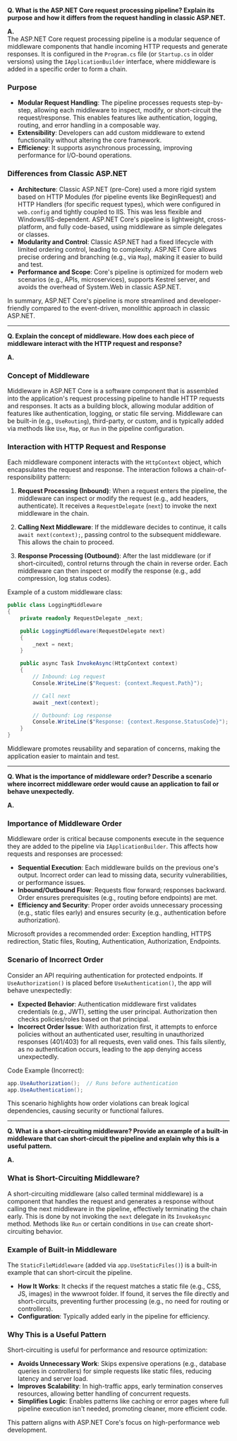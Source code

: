 **Q. What is the ASP.NET Core request processing pipeline? Explain its purpose and how it differs from the request handling in classic ASP.NET.**

**A.**  
The ASP.NET Core request processing pipeline is a modular sequence of middleware components that handle incoming HTTP requests and generate responses. It is configured in the `Program.cs` file (or `Startup.cs` in older versions) using the `IApplicationBuilder` interface, where middleware is added in a specific order to form a chain.

### Purpose
- **Modular Request Handling**: The pipeline processes requests step-by-step, allowing each middleware to inspect, modify, or short-circuit the request/response. This enables features like authentication, logging, routing, and error handling in a composable way.
- **Extensibility**: Developers can add custom middleware to extend functionality without altering the core framework.
- **Efficiency**: It supports asynchronous processing, improving performance for I/O-bound operations.

### Differences from Classic ASP.NET
- **Architecture**: Classic ASP.NET (pre-Core) used a more rigid system based on HTTP Modules (for pipeline events like BeginRequest) and HTTP Handlers (for specific request types), which were configured in `web.config` and tightly coupled to IIS. This was less flexible and Windows/IIS-dependent. ASP.NET Core's pipeline is lightweight, cross-platform, and fully code-based, using middleware as simple delegates or classes.
- **Modularity and Control**: Classic ASP.NET had a fixed lifecycle with limited ordering control, leading to complexity. ASP.NET Core allows precise ordering and branching (e.g., via `Map`), making it easier to build and test.
- **Performance and Scope**: Core's pipeline is optimized for modern web scenarios (e.g., APIs, microservices), supports Kestrel server, and avoids the overhead of System.Web in classic ASP.NET.

In summary, ASP.NET Core's pipeline is more streamlined and developer-friendly compared to the event-driven, monolithic approach in classic ASP.NET.

---

**Q. Explain the concept of middleware. How does each piece of middleware interact with the HTTP request and response?**

**A.**  
### Concept of Middleware
Middleware in ASP.NET Core is a software component that is assembled into the application's request processing pipeline to handle HTTP requests and responses. It acts as a building block, allowing modular addition of features like authentication, logging, or static file serving. Middleware can be built-in (e.g., `UseRouting`), third-party, or custom, and is typically added via methods like `Use`, `Map`, or `Run` in the pipeline configuration.

### Interaction with HTTP Request and Response
Each middleware component interacts with the `HttpContext` object, which encapsulates the request and response. The interaction follows a chain-of-responsibility pattern:

1. **Request Processing (Inbound)**: When a request enters the pipeline, the middleware can inspect or modify the request (e.g., add headers, authenticate). It receives a `RequestDelegate` (`next`) to invoke the next middleware in the chain.
   
2. **Calling Next Middleware**: If the middleware decides to continue, it calls `await next(context);`, passing control to the subsequent middleware. This allows the chain to proceed.

3. **Response Processing (Outbound)**: After the last middleware (or if short-circuited), control returns through the chain in reverse order. Each middleware can then inspect or modify the response (e.g., add compression, log status codes).

Example of a custom middleware class:
```csharp
public class LoggingMiddleware
{
    private readonly RequestDelegate _next;

    public LoggingMiddleware(RequestDelegate next)
    {
        _next = next;
    }

    public async Task InvokeAsync(HttpContext context)
    {
        // Inbound: Log request
        Console.WriteLine($"Request: {context.Request.Path}");

        // Call next
        await _next(context);

        // Outbound: Log response
        Console.WriteLine($"Response: {context.Response.StatusCode}");
    }
}
```

Middleware promotes reusability and separation of concerns, making the application easier to maintain and test.

---

**Q. What is the importance of middleware order? Describe a scenario where incorrect middleware order would cause an application to fail or behave unexpectedly.**

**A.**  
### Importance of Middleware Order
Middleware order is critical because components execute in the sequence they are added to the pipeline via `IApplicationBuilder`. This affects how requests and responses are processed:
- **Sequential Execution**: Each middleware builds on the previous one's output. Incorrect order can lead to missing data, security vulnerabilities, or performance issues.
- **Inbound/Outbound Flow**: Requests flow forward; responses backward. Order ensures prerequisites (e.g., routing before endpoints) are met.
- **Efficiency and Security**: Proper order avoids unnecessary processing (e.g., static files early) and ensures security (e.g., authentication before authorization).

Microsoft provides a recommended order: Exception handling, HTTPS redirection, Static files, Routing, Authentication, Authorization, Endpoints.

### Scenario of Incorrect Order
Consider an API requiring authentication for protected endpoints. If `UseAuthorization()` is placed before `UseAuthentication()`, the app will behave unexpectedly:
- **Expected Behavior**: Authentication middleware first validates credentials (e.g., JWT), setting the user principal. Authorization then checks policies/roles based on that principal.
- **Incorrect Order Issue**: With authorization first, it attempts to enforce policies without an authenticated user, resulting in unauthorized responses (401/403) for all requests, even valid ones. This fails silently, as no authentication occurs, leading to the app denying access unexpectedly.

Code Example (Incorrect):
```csharp
app.UseAuthorization();  // Runs before authentication
app.UseAuthentication();
```

This scenario highlights how order violations can break logical dependencies, causing security or functional failures.

---

**Q. What is a short-circuiting middleware? Provide an example of a built-in middleware that can short-circuit the pipeline and explain why this is a useful pattern.**

**A.**  
### What is Short-Circuiting Middleware?
A short-circuiting middleware (also called terminal middleware) is a component that handles the request and generates a response without calling the next middleware in the pipeline, effectively terminating the chain early. This is done by not invoking the `next` delegate in its `InvokeAsync` method. Methods like `Run` or certain conditions in `Use` can create short-circuiting behavior.

### Example of Built-in Middleware
The `StaticFileMiddleware` (added via `app.UseStaticFiles()`) is a built-in example that can short-circuit the pipeline. 
- **How It Works**: It checks if the request matches a static file (e.g., CSS, JS, images) in the wwwroot folder. If found, it serves the file directly and short-circuits, preventing further processing (e.g., no need for routing or controllers).
- **Configuration**: Typically added early in the pipeline for efficiency.

### Why This is a Useful Pattern
Short-circuiting is useful for performance and resource optimization:
- **Avoids Unnecessary Work**: Skips expensive operations (e.g., database queries in controllers) for simple requests like static files, reducing latency and server load.
- **Improves Scalability**: In high-traffic apps, early termination conserves resources, allowing better handling of concurrent requests.
- **Simplifies Logic**: Enables patterns like caching or error pages where full pipeline execution isn't needed, promoting cleaner, more efficient code.

This pattern aligns with ASP.NET Core's focus on high-performance web development.